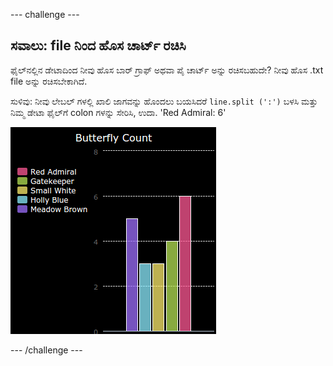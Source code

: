 \--- challenge \---

## ಸವಾಲು: file ‌ನಿಂದ ಹೊಸ ಚಾರ್ಟ್ ರಚಿಸಿ

ಫೈಲ್‌ನಲ್ಲಿನ ಡೇಟಾದಿಂದ ನೀವು ಹೊಸ ಬಾರ್ ಗ್ರಾಫ್ ಅಥವಾ ಪೈ ಚಾರ್ಟ್ ಅನ್ನು ರಚಿಸಬಹುದೇ? ನೀವು ಹೊಸ .txt file ಅನ್ನು ರಚಿಸಬೇಕಾಗಿದೆ.

ಸುಳಿವು: ನೀವು ಲೇಬಲ್ ಗಳಲ್ಲಿ ಖಾಲಿ ಜಾಗವನ್ನು ಹೊಂದಲು ಬಯಸಿದರೆ `line.split (':')` ಬಳಸಿ ಮತ್ತು ನಿಮ್ಮ ಡೇಟಾ ಫೈಲ್‌ಗೆ colon ‌ಗಳನ್ನು ಸೇರಿಸಿ, ಉದಾ. 'Red Admiral: 6'

![screenshot](images/pets-butterflies.png)

\--- /challenge \---